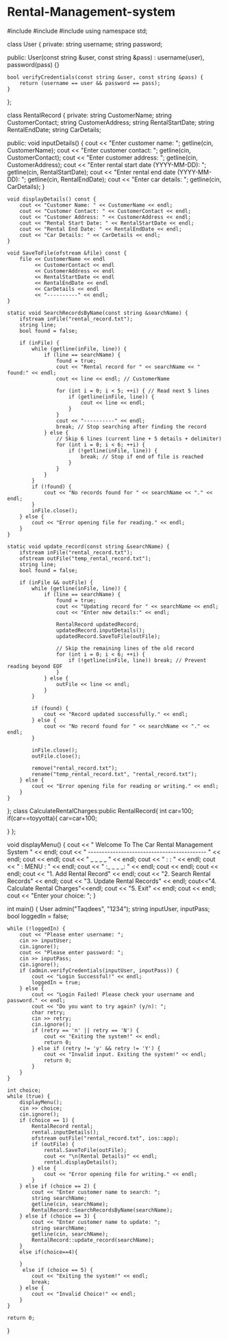 # Rental-Management-system
#include <iostream>
#include <fstream>
#include <string>
using namespace std;

class User {
private:
    string username;
    string password;

public:
    User(const string &user, const string &pass) : username(user), password(pass) {}

    bool verifyCredentials(const string &user, const string &pass) {
        return (username == user && password == pass);
    }
};

class RentalRecord {
private:
    string CustomerName;
    string CustomerContact;
    string CustomerAddress;
    string RentalStartDate;
    string RentalEndDate;
    string CarDetails;

public:
    void inputDetails() {
        cout << "Enter customer name: ";
        getline(cin, CustomerName);
        cout << "Enter customer contact: ";
        getline(cin, CustomerContact);
        cout << "Enter customer address: ";
        getline(cin, CustomerAddress);
        cout << "Enter rental start date (YYYY-MM-DD): ";
        getline(cin, RentalStartDate);
        cout << "Enter rental end date (YYYY-MM-DD): ";
        getline(cin, RentalEndDate);
        cout << "Enter car details: ";
        getline(cin, CarDetails);
    }

    void displayDetails() const {
        cout << "Customer Name: " << CustomerName << endl;
        cout << "Customer Contact: " << CustomerContact << endl;
        cout << "Customer Address: " << CustomerAddress << endl;
        cout << "Rental Start Date: " << RentalStartDate << endl;
        cout << "Rental End Date: " << RentalEndDate << endl;
        cout << "Car Details: " << CarDetails << endl;
    }

    void SaveToFile(ofstream &file) const {
        file << CustomerName << endl
             << CustomerContact << endl
             << CustomerAddress << endl
             << RentalStartDate << endl
             << RentalEndDate << endl
             << CarDetails << endl
             << "----------" << endl;
    }

    static void SearchRecordsByName(const string &searchName) {
        ifstream inFile("rental_record.txt");
        string line;
        bool found = false;

        if (inFile) {
            while (getline(inFile, line)) {
                if (line == searchName) {
                    found = true;
                    cout << "Rental record for " << searchName << " found:" << endl;
                    cout << line << endl; // CustomerName

                    for (int i = 0; i < 5; ++i) { // Read next 5 lines
                        if (getline(inFile, line)) {
                            cout << line << endl;
                        }
                    }
                    cout << "----------" << endl;
                    break; // Stop searching after finding the record
                } else {
                    // Skip 6 lines (current line + 5 details + delimiter)
                    for (int i = 0; i < 6; ++i) {
                        if (!getline(inFile, line)) {
                            break; // Stop if end of file is reached
                        }
                    }
                }
            }
            if (!found) {
                cout << "No records found for " << searchName << "." << endl;
            }
            inFile.close();
        } else {
            cout << "Error opening file for reading." << endl;
        }
    }

    static void update_record(const string &searchName) {
        ifstream inFile("rental_record.txt");
        ofstream outFile("temp_rental_record.txt");
        string line;
        bool found = false;

        if (inFile && outFile) {
            while (getline(inFile, line)) {
                if (line == searchName) {
                    found = true;
                    cout << "Updating record for " << searchName << endl;
                    cout << "Enter new details:" << endl;

                    RentalRecord updatedRecord;
                    updatedRecord.inputDetails();
                    updatedRecord.SaveToFile(outFile);

                    // Skip the remaining lines of the old record
                    for (int i = 0; i < 6; ++i) {
                        if (!getline(inFile, line)) break; // Prevent reading beyond EOF
                    }
                } else {
                    outFile << line << endl;
                }
            }

            if (found) {
                cout << "Record updated successfully." << endl;
            } else {
                cout << "No record found for " << searchName << "." << endl;
            }

            inFile.close();
            outFile.close();

            remove("rental_record.txt");
            rename("temp_rental_record.txt", "rental_record.txt");
        } else {
            cout << "Error opening file for reading or writing." << endl;
        }
    }
};
class CalculateRentalCharges:public RentalRecord{
int car=100;
if(car==toyyotta){
car=car+100;

}
};

void displayMenu() {
    cout << "         Welcome To The Car Rental Management System         " << endl;
    cout << "        -------------------------------------------         " << endl;
    cout << endl;
    cout << "                          _ _ _ _                         " << endl;
    cout << "                         :       :                         " << endl;
    cout << "                         : MENU  :                         " << endl;
    cout << "                         :_ _ _ _:                         " << endl;
    cout << endl;
    cout << endl;
    cout << "1. Add Rental Record" << endl;
    cout << "2. Search Rental Records" << endl;
    cout << "3. Update Rental Records" << endl;
    cout<<"4. Calculate Rental Charges"<<endl;
    cout << "5. Exit" << endl;
    cout << endl;
    cout << "Enter your choice: ";
}

int main() {
    User admin("Taqdees", "1234");
    string inputUser, inputPass;
    bool loggedIn = false;

    while (!loggedIn) {
        cout << "Please enter username: ";
        cin >> inputUser;
        cin.ignore(); 
        cout << "Please enter password: ";
        cin >> inputPass;
        cin.ignore(); 
        if (admin.verifyCredentials(inputUser, inputPass)) {
            cout << "Login Successful!" << endl;
            loggedIn = true;
        } else {
            cout << "Login Failed! Please check your username and password." << endl;
            cout << "Do you want to try again? (y/n): ";
            char retry;
            cin >> retry;
            cin.ignore(); 
            if (retry == 'n' || retry == 'N') {
                cout << "Exiting the system!" << endl;
                return 0; 
            } else if (retry != 'y' && retry != 'Y') {
                cout << "Invalid input. Exiting the system!" << endl;
                return 0; 
            }
        }
    }

    int choice;
    while (true) {
        displayMenu();
        cin >> choice;
        cin.ignore(); 
        if (choice == 1) {
            RentalRecord rental;
            rental.inputDetails();
            ofstream outFile("rental_record.txt", ios::app);
            if (outFile) {
                rental.SaveToFile(outFile);
                cout << "\n(Rental Details)" << endl;
                rental.displayDetails();
            } else {
                cout << "Error opening file for writing." << endl;
            }
        } else if (choice == 2) {
            cout << "Enter customer name to search: ";
            string searchName;
            getline(cin, searchName);
            RentalRecord::SearchRecordsByName(searchName);
        } else if (choice == 3) {
            cout << "Enter customer name to update: ";
            string searchName;
            getline(cin, searchName);
            RentalRecord::update_record(searchName);
        }
        else if(choice==4){

        }
         else if (choice == 5) {
            cout << "Exiting the system!" << endl;
            break;
        } else {
            cout << "Invalid Choice!" << endl;
        }
    }

    return 0;
}

